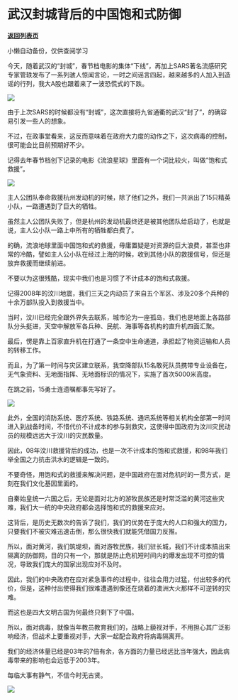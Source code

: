 # 武汉封城背后的中国饱和式防御

[**返回列表页**](/gzh/政事堂2019)

小懒自动备份，仅供查阅学习

今天，随着武汉的“封城”，春节档电影的集体“下线”，再加上SARS著名流感研究专家管轶发布了一系列骇人惊闻言论，一时之间谣言四起，越来越多的人加入到造谣的行列，我大A股也跟着来了一波恐慌式的下跌。  

  

![](https://mmbiz.qpic.cn/mmbiz_png/rxhS23yu8cOGuoULhnHwqEe7t9jemPsXxuAibkq7gU2ZmeOXiaOtAziaCODicMzMX4CPqsNhicgh4c9K0aMFj05MEDA/640?wx_fmt=png)

  

由于上次SARS的时候都没有“封城”，这次直接将九省通衢的武汉“封了”，的确容易引发一些人的想象。

  

不过，在政事堂看来，这反而意味着在政府大力度的动作之下，这次病毒的控制，很可能会比目前预期好不少。

  

记得去年春节档创下记录的电影《流浪星球》里面有一个词比较火，叫做“饱和式救援”。

  

![](https://mmbiz.qpic.cn/mmbiz_png/rxhS23yu8cOGuoULhnHwqEe7t9jemPsXeEtomgthmpzgmqz0K6iaPia0EFdbeic92aKmdSWMOaDWfNicM1uia6OOJxw/640?wx_fmt=png)

  

主人公团队奉命救援杭州发动机的时候，除了他们之外，我们一共派出了15只精英小队，一路遭遇到了巨大的牺牲。

  

虽然主人公团队失败了，但是杭州的发动机最终还是被其他团队给启动了，也就是说，主人公小队一路上中所有的牺牲都白费了。  

  

的确，流浪地球里面中国饱和式的救援，毋庸置疑是对资源的巨大浪费，甚至也非常的冷酷，譬如主人公小队在经过上海的时候，收到其他小队的救援信号，但还是放弃救援而继续前进。

  

不要以为这很残酷，现实中我们也是习惯了不计成本的饱和式救援。

  

记得2008年的汶川地震，我们三天之内动员了来自五个军区、涉及20多个兵种的十余万部队投入到救援当中。

  

当时，汶川已经完全跟外界失去联系，城市沦为一座孤岛，我们也是地面上各路部队分头挺进，天空中解放军各兵种、民航、海事等各机构的直升机四面汇聚。

  

最后，愣是靠上百家直升机在打通了一条空中生命通道，承担起了物资运输和人员的转移工作。

  

而且，为了第一时间与灾区建立联系，我空降部队15名敢死队员携带专业设备在，无气象资料、无地面指挥、无地面标识的情况下，实施了首次5000米高度。

  

在跳之前，15勇士连遗嘱都事先写好了。

  

![](https://mmbiz.qpic.cn/mmbiz_jpg/rxhS23yu8cOGuoULhnHwqEe7t9jemPsXBzZWuoNdaTOUraWep5mH2iaA7RFxvyhy7Dc4PJiaKtgVWKJsDOGRPKuw/640?wx_fmt=jpeg)

  

此外，全国的消防系统、医疗系统、铁路系统、通讯系统等相关机构全部第一时间进入到战备时间，不惜代价不计成本的参与到救灾，这使得中国政府为汶川灾民动员的规模远远大于汶川的灾民数量。  

  

因此，08年汶川救援背后的成功，也是一次不计成本的饱和式救援，和98年我们举全国之力抗击洪水的逻辑是一致的。  

  

不要奇怪，用饱和式的救援来解决问题，是中国政府在面对危机时的一贯方式，是刻在我们文化基因里面的。

  

自秦始皇统一六国之后，无论是面对北方的游牧民族还是时常泛滥的黄河这些灾难，我们大一统的中央政府都会选择饱和式的救援来应对。

  

这背后，是历史无数次的告诉了我们，我们的优势在于庞大的人口和强大的国力，只要我们不被灾难迅速击倒，那么很快我们就能凭借国力反推。

  

所以，面对黄河，我们筑堤坝，面对游牧民族，我们驻长城，我们不计成本搞出来隔离的防御网，目的只有一个，那就是防止危机短时间内的爆发出现不可控的情况，导致我们庞大的国家出现应对不及时。

  

因此，我们的中央政府在应对紧急事件的过程中，往往会用力过猛，付出较多的代价，但是，这种付出使得我们很难遭遇到像还在烧着的澳洲大火那样不可逆转的灾难。

  

而这也是四大文明古国为何最终只剩下了中国。  

  

所以，面对病毒，就像当年教员教育我们的，战略上藐视对手，不用担心其广泛影响经济，但战术上要重视对手，大家一起配合政府将病毒隔离开。

  

我们的经济体量已经是03年的7倍有余，各方面的力量已经远比当年强大，因此病毒带来的影响也会远低于2003年。

  

每临大事有静气，不信今时无古贤。

  

  

![](https://mmbiz.qpic.cn/mmbiz_jpg/rxhS23yu8cPp0iaKAfe0ZsWfgGcY72o9Nror8TicrtnlDsqzY7y4Kum4fM3X0FMEGlbvm9HvZUiaETSnLt4DHNLbQ/640?wx_fmt=jpeg)

